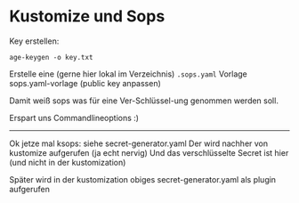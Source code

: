 # Kustomize und Sops




Key erstellen:

~~~
age-keygen -o key.txt
~~~

Erstelle eine (gerne hier lokal im Verzeichnis) `.sops.yaml`
Vorlage sops.yaml-vorlage (public key anpassen)

Damit weiß sops was für eine Ver-Schlüssel-ung genommen werden soll.

Erspart uns Commandlineoptions :)

-----

Ok jetze mal ksops: siehe secret-generator.yaml
Der wird nachher von kustomize aufgerufen (ja echt nervig)
Und das verschlüsselte Secret ist hier (und nicht in der kustomization)

Später wird in der kustomization obiges secret-generator.yaml als plugin aufgerufen

